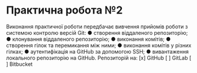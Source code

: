 # Практична робота №2
Виконання практичної роботи передбачає вивчення прийомів роботи з системою контролю версій Git:
●	створення віддаленого репозиторію;
●	клонування віддаленого репозиторію;
●	виконання комітів;
●	створення гілок та перемикання між ними;
●	виконання комітів у різних гілках;
●	аутентифікація на GitHub за допомогою SSH;
●	вивантаження локального репозиторію на GitHub.
Репозиторій на:
[x] GitHub
[ ] GitLab
[ ] Bitbucket
